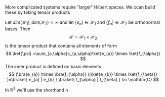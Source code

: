 More complicated systems require "larger" Hilbert spaces. We ccan build these by taking tensor products

Let $dim(\mathcal{H}_{1}),dim(\mathcal{H}_{2})<\infty$ and let $\{ e_{a} \}\in \mathcal{H}_{1}$ and $\{ f_{\alpha} \}\in \mathcal{H}_{2}$ be orthonormal bases.
Then
$$
\mathcal{H}=\mathcal{H}_{1}\times \mathcal{H}_{2}
$$
is the tensor product that contains all elements of form
$$
\ket{\psi} =\sum_{a,\alpha}c_{a,\alpha}\ket{e_{a}} \times \ket{f_{\alpha}}
$$
The inner product is defined on basis elements
$$
(\bra{e_{a}} \times \bra{f_{\alpha}} )(\ket{e_{b}} \times \ket{f_{\beta}} )=\braket{ e_{a} | e_{b} } \braket{ f_{\alpha} | f_{\beta} } \in \mathbb{C}
$$

In $\mathbb{R}^3$ we'll use the shorthand n